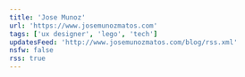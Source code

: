 ```yaml
---
title: 'Jose Munoz'
url: 'https://www.josemunozmatos.com'
tags: ['ux designer', 'lego', 'tech']
updatesFeed: 'http://www.josemunozmatos.com/blog/rss.xml'
nsfw: false
rss: true
---
```

